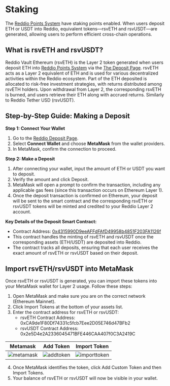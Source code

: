 # Staking

The [Reddio Points System](https://points.reddio.com/) have staking points enabled. When users deposit ETH or USDT into Reddio, equivalent tokens—rsvETH and rsvUSDT—are generated, allowing users to perform efficient cross-chain operations. 
## What is rsvETH and rsvUSDT?
Reddio Vault Ethereum (rsvETH) is the Layer 2 token generated when users deposit ETH into [Reddio Points System](https://points.reddio.com/) via the [The Deposit Page](https://points.reddio.com/deposit). rsvETH acts as a Layer 2 equivalent of ETH and is used for various decentralized activities within the Reddio ecosystem. Part of the ETH deposited is allocated to risk-free investment strategies, with returns distributed among rsvETH holders. Upon withdrawal from Layer 2, the corresponding rsvETH is burned, and users retrieve their ETH along with accrued returns. Similarly to Reddio Tether USD (rsvUSDT).
## Step-by-Step Guide: Making a Deposit
**Step 1: Connect Your Wallet**
1. Go to the [Reddio Deposit Page](https://points.reddio.com/deposit).
2. Select **Connect Wallet** and choose **MetaMask** from the wallet providers.
3. In MetaMask, confirm the connection to proceed.

**Step 2: Make a Deposit**

1. After connecting your wallet, input the amount of ETH or USDT you want to deposit.
2. Verify the amount and click Deposit.
3. MetaMask will open a prompt to confirm the transaction, including any applicable gas fees (since this transaction occurs on Ethereum Layer 1).
4. Once the deposit transaction is confirmed on Ethereum, your deposit will be sent to the smart contract and the corresponding rsvETH or rsvUSDT tokens will be minted and credited to your Reddio Layer 2 account.

**Key Details of the Deposit Smart Contract:**
- Contract Address: [0x4315990D9eeAFFdFAfD49958b4851F203FA1126f](https://etherscan.io/address/0x4315990D9eeAFFdFAfD49958b4851F203FA1126f#code)
- This contract handles the minting of rsvETH and rsvUSDT once the corresponding assets (ETH/USDT) are deposited into Reddio.
- The contract tracks all deposits, ensuring that each user receives the exact amount of rsvETH or rsvUSDT based on their deposit.

## Import rsvETH/rsvUSDT into MetaMask
Once rsvETH or rsvUSDT is generated, you can import these tokens into your MetaMask wallet for Layer 2 usage. Follow these steps:

1. Open MetaMask and make sure you are on the correct network (Ethereum Mainnet).
2. Click Import Tokens at the bottom of your assets list.
3. Enter the contract address for rsvETH or rsvUSDT:
	- rsvETH Contract Address: 0xCA9de1F80Df74331c5fcb7Eee2D05E746d47BFb2
	- rsvUSDT Contract Address: 0x2e5D4e2A2336045471BFE446CAA407f0C3A2419C

|     Metamask   |    Add Token   |    Import Token   |
| :-------------: | :-------------: | :-------------: |
|![metamask](/metamask.png) |![addtoken](/addtoken.png) | ![importtoken](/importtoken.png) |
4. Once MetaMask identifies the token, click Add Custom Token and then Import Tokens.
5. Your balance of rsvETH or rsvUSDT will now be visible in your wallet.